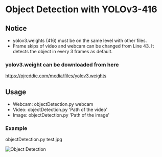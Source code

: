 # Object Detection with YOLOv3-416

## Notice
* yolov3.weights (416) must be on the same level with other files. 
* Frame skips of video and webcam can be changed from Line 43. It detects the object in every 3 frames as default.

### yolov3.weight can be downloaded from here
https://pjreddie.com/media/files/yolov3.weights

## Usage

* Webcam: objectDetection.py webcam
* Video: objectDetection.py 'Path of the video'
* Image: objectDetection.py 'Path of the image'

### Example

objectDetection.py test.jpg

![Object Detection](https://user-images.githubusercontent.com/42182119/71558653-8daa4b00-2a66-11ea-9151-d4007d5bbccf.jpg)
